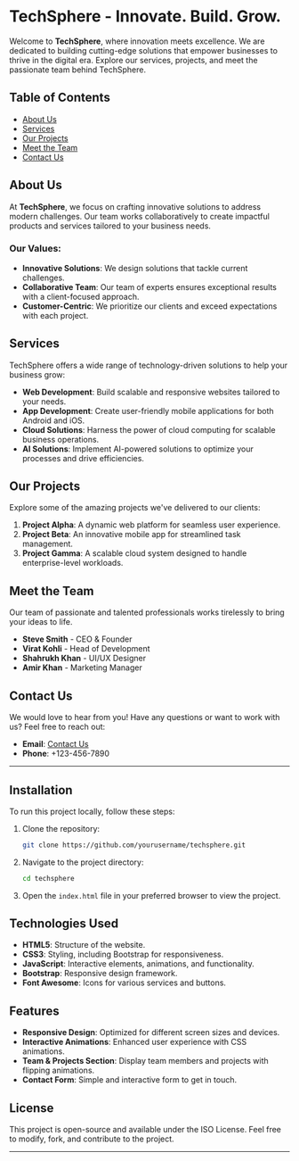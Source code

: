 # TechSphere - Innovate. Build. Grow.

Welcome to **TechSphere**, where innovation meets excellence. We are dedicated to building cutting-edge solutions that empower businesses to thrive in the digital era. Explore our services, projects, and meet the passionate team behind TechSphere.

## Table of Contents

- [About Us](#about-us)
- [Services](#services)
- [Our Projects](#our-projects)
- [Meet the Team](#meet-the-team)
- [Contact Us](#contact-us)

## About Us

At **TechSphere**, we focus on crafting innovative solutions to address modern challenges. Our team works collaboratively to create impactful products and services tailored to your business needs. 

### Our Values:
- **Innovative Solutions**: We design solutions that tackle current challenges.
- **Collaborative Team**: Our team of experts ensures exceptional results with a client-focused approach.
- **Customer-Centric**: We prioritize our clients and exceed expectations with each project.

## Services

TechSphere offers a wide range of technology-driven solutions to help your business grow:

- **Web Development**: Build scalable and responsive websites tailored to your needs.
- **App Development**: Create user-friendly mobile applications for both Android and iOS.
- **Cloud Solutions**: Harness the power of cloud computing for scalable business operations.
- **AI Solutions**: Implement AI-powered solutions to optimize your processes and drive efficiencies.

## Our Projects

Explore some of the amazing projects we've delivered to our clients:

1. **Project Alpha**: A dynamic web platform for seamless user experience.
2. **Project Beta**: An innovative mobile app for streamlined task management.
3. **Project Gamma**: A scalable cloud system designed to handle enterprise-level workloads.

## Meet the Team

Our team of passionate and talented professionals works tirelessly to bring your ideas to life. 

- **Steve Smith** - CEO & Founder
- **Virat Kohli** - Head of Development
- **Shahrukh Khan** - UI/UX Designer
- **Amir Khan** - Marketing Manager

## Contact Us

We would love to hear from you! Have any questions or want to work with us? Feel free to reach out:

- **Email**: [Contact Us](mailto:your-email@example.com)
- **Phone**: +123-456-7890

---

## Installation

To run this project locally, follow these steps:

1. Clone the repository:
   ```bash
   git clone https://github.com/yourusername/techsphere.git
   ```

2. Navigate to the project directory:
   ```bash
   cd techsphere
   ```

3. Open the `index.html` file in your preferred browser to view the project.

## Technologies Used

- **HTML5**: Structure of the website.
- **CSS3**: Styling, including Bootstrap for responsiveness.
- **JavaScript**: Interactive elements, animations, and functionality.
- **Bootstrap**: Responsive design framework.
- **Font Awesome**: Icons for various services and buttons.

## Features

- **Responsive Design**: Optimized for different screen sizes and devices.
- **Interactive Animations**: Enhanced user experience with CSS animations.
- **Team & Projects Section**: Display team members and projects with flipping animations.
- **Contact Form**: Simple and interactive form to get in touch.

## License

This project is open-source and available under the ISO License. Feel free to modify, fork, and contribute to the project.

---
